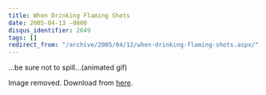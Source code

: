 ```yaml
---
title: When Drinking Flaming Shots
date: 2005-04-13 -0800
disqus_identifier: 2649
tags: []
redirect_from: "/archive/2005/04/12/when-drinking-flaming-shots.aspx/"
---
```


...be sure not to spill...(animated gif)

Image removed. Download from
[here](https://haacked.com/images/FlamingDrink.zip "animated gif").

